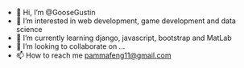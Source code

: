 - 👋 Hi, I’m @GooseGustin
- 👀 I’m interested in web development, game development and data science
- 🌱 I’m currently learning django, javascript, bootstrap and MatLab
- 💞️ I’m looking to collaborate on ...
- 📫 How to reach me pammafeng11@gmail.com

<!---
GooseGustin/GooseGustin is a ✨ special ✨ repository because its `README.md` (this file) appears on your GitHub profile.
You can click the Preview link to take a look at your changes.
--->
